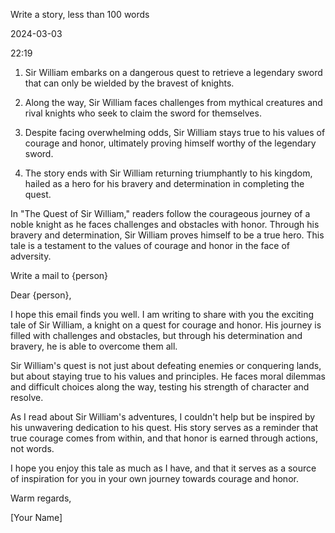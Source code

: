 Write a story, less than 100 words

2024-03-03

22:19



1. Sir William embarks on a dangerous quest to retrieve a legendary sword that can only be wielded by the bravest of knights.

2. Along the way, Sir William faces challenges from mythical creatures and rival knights who seek to claim the sword for themselves.

3. Despite facing overwhelming odds, Sir William stays true to his values of courage and honor, ultimately proving himself worthy of the legendary sword.

4. The story ends with Sir William returning triumphantly to his kingdom, hailed as a hero for his bravery and determination in completing the quest.

In "The Quest of Sir William," readers follow the courageous journey of a noble knight as he faces challenges and obstacles with honor. Through his bravery and determination, Sir William proves himself to be a true hero. This tale is a testament to the values of courage and honor in the face of adversity.

Write a mail to {person}

Dear {person},


I hope this email finds you well. I am writing to share with you the exciting tale of Sir William, a knight on a quest for courage and honor. His journey is filled with challenges and obstacles, but through his determination and bravery, he is able to overcome them all.

Sir William's quest is not just about defeating enemies or conquering lands, but about staying true to his values and principles. He faces moral dilemmas and difficult choices along the way, testing his strength of character and resolve.

As I read about Sir William's adventures, I couldn't help but be inspired by his unwavering dedication to his quest. His story serves as a reminder that true courage comes from within, and that honor is earned through actions, not words.

I hope you enjoy this tale as much as I have, and that it serves as a source of inspiration for you in your own journey towards courage and honor.

Warm regards,

[Your Name]

